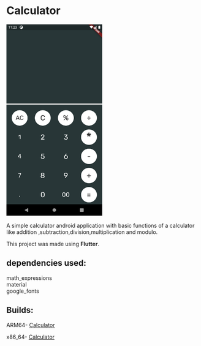 # Calculator
<img src="https://github.com/Recker4244/Calculator_Application/blob/main/calculator.png" width="250" height="500"/>

A simple calculator android application with basic functions of a calculator like addition ,subtraction,division,multiplication and modulo.

This project was made using **Flutter**.

## dependencies used:
math_expressions  
material  
google_fonts  

## Builds:
ARM64- [Calculator](../blob/main/Builds/app-arm64-v8a-release.apk)  

x86_64- [Calculator](../blob/main/Builds/app-x86_64-release.apk)
